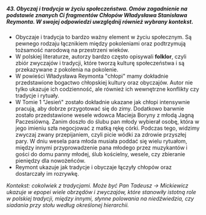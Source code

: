 ##### 43. Obyczaj i tradycja w życiu społeczeństwa. Omów zagadnienie na podstawie znanych Ci fragmentów Chłopów Władysława Stanisława Reymonta. W swojej odpowiedzi uwzględnij również wybrany kontekst.

- Obyczaje i tradycja to bardzo ważny element w życiu społecznym. Są pewnego rodzaju łącznikiem między pokoleniami oraz podtrzymują tożsamość narodową na przestrzeni wieków. 
- W polskiej literaturze, autorzy bardzo często opisywali **folklor**, czyli zbiór zwyczajów i tradycji, które tworzą kulturę społeczeństwa i są przekazywane z pokolenia na pokolenie. 
- W powieści Władysława Reymonta "chłopi" mamy dokładnie przedstawione bogactwo chłopskiej kultury oraz obyczajów. Autor nie tylko ukazuje ich codzienność, ale również ich wewnętrzne konflikty czy tradycje i rytuały.
- W Tomie 1 "Jesień" zostało dokładnie ukazane jak chłopi intensywnie pracują, aby dobrze przygotować się do zimy. Dodatkowo barwnie zostało przedstawione wesele wdowca Macieja Boryny z młodą Jagną Paczesiówną. Zanim doszło do ślubu pan młody wybierał osobę, która w jego imieniu szła negocjować z matką rękę córki. Podczas tego, widzimy zwyczaj zwany przepijaniem, czyli picie wódki za zdrowie przyszłej pary. W dniu wesela para młoda musiała poddać się wielu rytuałom, między innymi przyprowadzenie pana młodego przez muzykantów i gości do domu panny młodej, ślub kościelny, wesele, czy zbieranie pieniędzy dla nowożeńców. 
- Reymont ukazuje jak tradycje i obyczaje łączyły chłopów oraz dostarczały im rozrywkę.

*Kontekst: cokolwiek z tradycjami. Może być Pan Tadeusz -> Mickiewicz ukazuje w epopei wiele obrzędów i zwyczajów, które stanowiły istotną role w polskiej tradycji, między innymi, słynne polowania na niedźwiedzia, czy siadania przy stołu według określonej hierarchii.*
